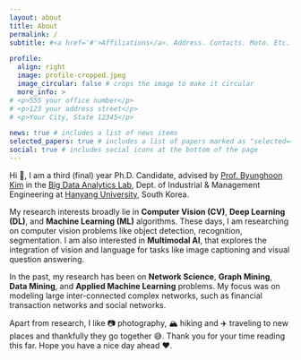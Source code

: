 ```yaml
---
layout: about
title: About
permalink: /
subtitle: #<a href='#'>Affiliations</a>. Address. Contacts. Moto. Etc.

profile:
  align: right
  image: profile-cropped.jpeg
  image_circular: false # crops the image to make it circular
  more_info: >
# <p>555 your office number</p>
# <p>123 your address street</p>
# <p>Your City, State 12345</p>

news: true # includes a list of news items
selected_papers: true # includes a list of papers marked as "selected={true}"
social: true # includes social icons at the bottom of the page
---
```


Hi 👋, I am a third (final) year Ph.D. Candidate, advised by [Prof. Byunghoon Kim](https://sites.google.com/hanyang.ac.kr/bigdataanalyticslab/people?authuser=0) in the [Big Data Analytics Lab](https://sites.google.com/hanyang.ac.kr/bigdataanalyticslab/home), Dept. of Industrial & Management Engineering at [Hanyang University](https://www.hanyang.ac.kr/web/eng/home), South Korea.

My research interests broadly lie in **Computer Vision (CV)**, **Deep Learning (DL)**, and **Machine Learning (ML)** algorithms. These days, I am researching on computer vision problems like object detection, recognition, segmentation. I am also interested in **Multimodal AI**, that explores the integration of vision and language for tasks like image captioning and visual question answering.

In the past, my research has been on **Network Science**, **Graph Mining**, **Data Mining**, and **Applied Machine Learning** problems. My focus was on modeling large inter-connected complex networks, such as financial transaction networks and social networks.

Apart from research, I like 📷 photography, 🏔️ hiking and ✈️ traveling to new places and thankfully they go together 😅. Thank you for your time reading this far. Hope you have a nice day ahead ❤️.
